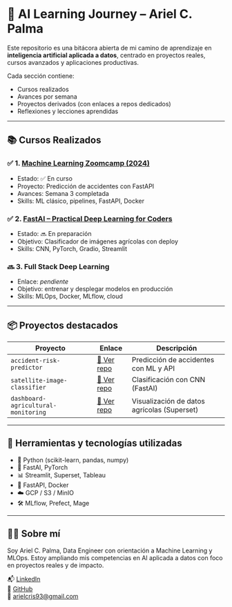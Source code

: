 # 🧠 AI Learning Journey – Ariel C. Palma

Este repositorio es una bitácora abierta de mi camino de aprendizaje en **inteligencia artificial aplicada a datos**, centrado en proyectos reales, cursos avanzados y aplicaciones productivas.

Cada sección contiene:
- Cursos realizados
- Avances por semana
- Proyectos derivados (con enlaces a repos dedicados)
- Reflexiones y lecciones aprendidas

---

## 📚 Cursos Realizados

### ✅ 1. [Machine Learning Zoomcamp (2024)](https://github.com/arielcris/ml-zoomcamp-2024)
- Estado: ✅ En curso
- Proyecto: Predicción de accidentes con FastAPI
- Avances: Semana 3 completada
- Skills: ML clásico, pipelines, FastAPI, Docker

### ✅ 2. [FastAI – Practical Deep Learning for Coders](https://github.com/arielcris/fastai-projects)
- Estado: 🔜 En preparación
- Objetivo: Clasificador de imágenes agrícolas con deploy
- Skills: CNN, PyTorch, Gradio, Streamlit

### 🔜 3. Full Stack Deep Learning
- Enlace: *pendiente*
- Objetivo: entrenar y desplegar modelos en producción
- Skills: MLOps, Docker, MLflow, cloud

---

## 📦 Proyectos destacados

| Proyecto                             | Enlace                                                   | Descripción                                |
|--------------------------------------|-----------------------------------------------------------|--------------------------------------------|
| `accident-risk-predictor`           | [🔗 Ver repo](https://github.com/arielcris/accident-risk-predictor) | Predicción de accidentes con ML y API      |
| `satellite-image-classifier`        | [🔗 Ver repo](https://github.com/arielcris/satellite-image-classifier) | Clasificación con CNN (FastAI)             |
| `dashboard-agricultural-monitoring` | [🔗 Ver repo](https://github.com/arielcris/agri-dashboard) | Visualización de datos agrícolas (Superset)|

---

## 🔧 Herramientas y tecnologías utilizadas

- 🐍 Python (scikit-learn, pandas, numpy)
- 🧠 FastAI, PyTorch
- 📊 Streamlit, Superset, Tableau
- 🚀 FastAPI, Docker
- ☁️ GCP / S3 / MinIO
- 🛠️ MLflow, Prefect, Mage

---

## 👨‍💻 Sobre mí

Soy Ariel C. Palma, Data Engineer con orientación a Machine Learning y MLOps. Estoy ampliando mis competencias en AI aplicada a datos con foco en proyectos reales y de impacto.

📬 [LinkedIn](https://www.linkedin.com/in/ariel-cristian-palma)  
🐙 [GitHub](https://github.com/arielcris)  
📧 arielcris93@gmail.com

